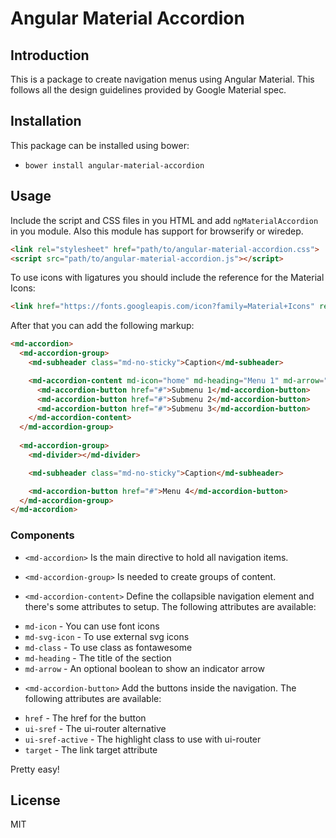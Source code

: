 # Angular Material Accordion

## Introduction

This is a package to create navigation menus using Angular Material. This follows all the design guidelines provided by Google Material spec.

## Installation

This package can be installed using bower:

* `bower install angular-material-accordion`

## Usage

Include the script and CSS files in you HTML and add `ngMaterialAccordion` in you module. Also this module has support for browserify or wiredep.

```html
<link rel="stylesheet" href="path/to/angular-material-accordion.css">
<script src="path/to/angular-material-accordion.js"></script>
```

To use icons with ligatures you should include the reference for the Material Icons:

```html
<link href="https://fonts.googleapis.com/icon?family=Material+Icons" rel="stylesheet">
```

After that you can add the following markup:
```html
<md-accordion>
  <md-accordion-group>
    <md-subheader class="md-no-sticky">Caption</md-subheader>

    <md-accordion-content md-icon="home" md-heading="Menu 1" md-arrow="true">
      <md-accordion-button href="#">Submenu 1</md-accordion-button>
      <md-accordion-button href="#">Submenu 2</md-accordion-button>
      <md-accordion-button href="#">Submenu 3</md-accordion-button>
    </md-accordion-content>
  </md-accordion-group>
  
  <md-accordion-group>
    <md-divider></md-divider>

    <md-subheader class="md-no-sticky">Caption</md-subheader>

    <md-accordion-button href="#">Menu 4</md-accordion-button>
  </md-accordion-group>
</md-accordion>
```

### Components

* `<md-accordion>`
Is the main directive to hold all navigation items.

* `<md-accordion-group>`
Is needed to create groups of content.

* `<md-accordion-content>`
Define the collapsible navigation element and there's some attributes to setup. The following attributes are available:
 - `md-icon` - You can use font icons
 - `md-svg-icon` - To use external svg icons
 - `md-class` - To use class as fontawesome
 - `md-heading` - The title of the section
 - `md-arrow` - An optional boolean to show an indicator arrow

* `<md-accordion-button>` 
 Add the buttons inside the navigation. The following attributes are available:
 - `href` - The href for the button
 - `ui-sref` - The ui-router alternative
 - `ui-sref-active` - The highlight class to use with ui-router
 - `target` - The link target attribute

Pretty easy!

## License

MIT
